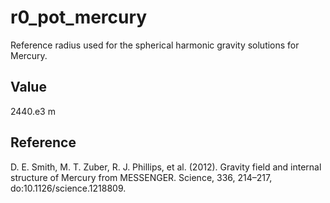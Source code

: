 # r0_pot_mercury

Reference radius used for the spherical harmonic gravity solutions for Mercury.

## Value

2440.e3 m

## Reference

D. E. Smith, M. T. Zuber, R. J. Phillips, et al. (2012). Gravity field and internal structure of Mercury from MESSENGER. Science, 336, 214–217, do:10.1126/science.1218809.

